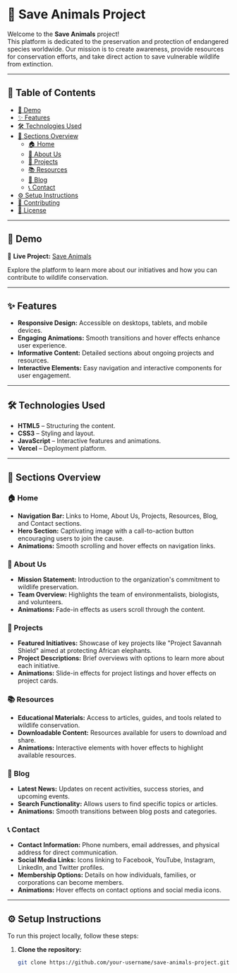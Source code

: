 # 🐾 Save Animals Project

Welcome to the **Save Animals** project!  
This platform is dedicated to the preservation and protection of endangered species worldwide. Our mission is to create awareness, provide resources for conservation efforts, and take direct action to save vulnerable wildlife from extinction.

---

## 📍 Table of Contents

- [🚀 Demo](#-demo)
- [✨ Features](#-features)
- [🛠️ Technologies Used](#-technologies-used)
- [📄 Sections Overview](#-sections-overview)
  - [🏠 Home](#-home)
  - [👥 About Us](#-about-us)
  - [📂 Projects](#-projects)
  - [📚 Resources](#-resources)
  - [📝 Blog](#-blog)
  - [📞 Contact](#-contact)
- [⚙️ Setup Instructions](#-setup-instructions)
- [🤝 Contributing](#-contributing)
- [📄 License](#-license)

---

## 🚀 Demo

🔗 **Live Project:** [Save Animals](https://save-animals-project.vercel.app/)

Explore the platform to learn more about our initiatives and how you can contribute to wildlife conservation.

---

## ✨ Features

- **Responsive Design:** Accessible on desktops, tablets, and mobile devices.
- **Engaging Animations:** Smooth transitions and hover effects enhance user experience.
- **Informative Content:** Detailed sections about ongoing projects and resources.
- **Interactive Elements:** Easy navigation and interactive components for user engagement.

---

## 🛠️ Technologies Used

- **HTML5** – Structuring the content.
- **CSS3** – Styling and layout.
- **JavaScript** – Interactive features and animations.
- **Vercel** – Deployment platform.

---

## 📄 Sections Overview

### 🏠 Home

- **Navigation Bar:** Links to Home, About Us, Projects, Resources, Blog, and Contact sections.
- **Hero Section:** Captivating image with a call-to-action button encouraging users to join the cause.
- **Animations:** Smooth scrolling and hover effects on navigation links.

### 👥 About Us

- **Mission Statement:** Introduction to the organization's commitment to wildlife preservation.
- **Team Overview:** Highlights the team of environmentalists, biologists, and volunteers.
- **Animations:** Fade-in effects as users scroll through the content.

### 📂 Projects

- **Featured Initiatives:** Showcase of key projects like "Project Savannah Shield" aimed at protecting African elephants.
- **Project Descriptions:** Brief overviews with options to learn more about each initiative.
- **Animations:** Slide-in effects for project listings and hover effects on project cards.

### 📚 Resources

- **Educational Materials:** Access to articles, guides, and tools related to wildlife conservation.
- **Downloadable Content:** Resources available for users to download and share.
- **Animations:** Interactive elements with hover effects to highlight available resources.

### 📝 Blog

- **Latest News:** Updates on recent activities, success stories, and upcoming events.
- **Search Functionality:** Allows users to find specific topics or articles.
- **Animations:** Smooth transitions between blog posts and categories.

### 📞 Contact

- **Contact Information:** Phone numbers, email addresses, and physical address for direct communication.
- **Social Media Links:** Icons linking to Facebook, YouTube, Instagram, LinkedIn, and Twitter profiles.
- **Membership Options:** Details on how individuals, families, or corporations can become members.
- **Animations:** Hover effects on contact options and social media icons.

---

## ⚙️ Setup Instructions

To run this project locally, follow these steps:

1. **Clone the repository:**

   ```bash
   git clone https://github.com/your-username/save-animals-project.git
